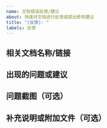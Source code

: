 ```yaml
---
name: 文档错误反馈/建议
about: 快速对文档进行反馈或提出修改建议
title: "[反馈]: "
labels: 反馈
---
```


<!--提示：请确保你明确提到指定的文档，你可以在编辑框里写上对应的链接以便于管理员进行快速定位。-->

## 相关文档名称/链接
<!--xxxx-->

## 出现的问题或建议
<!--
1. [xxx]
2. [xxx]
3. [xxx]
-->


## 问题截图（可选）
<!--![](xxx.jpg)-->


## 补充说明或附加文件（可选）
<!--xxxx-->
